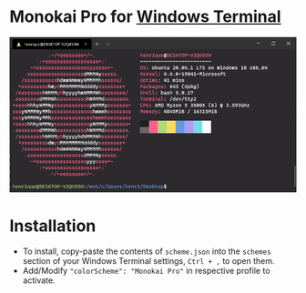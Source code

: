 # Monokai Pro for [Windows Terminal](https://github.com/Microsoft/Terminal)

![screenshot of this theme](./resources/screenshot.jpg)

# Installation

* To install, copy-paste the contents of `scheme.json` into the `schemes` section of your Windows Terminal
settings, `Ctrl + ,` to open them.
* Add/Modify `"colorScheme": "Monokai Pro"` in respective profile to activate.
